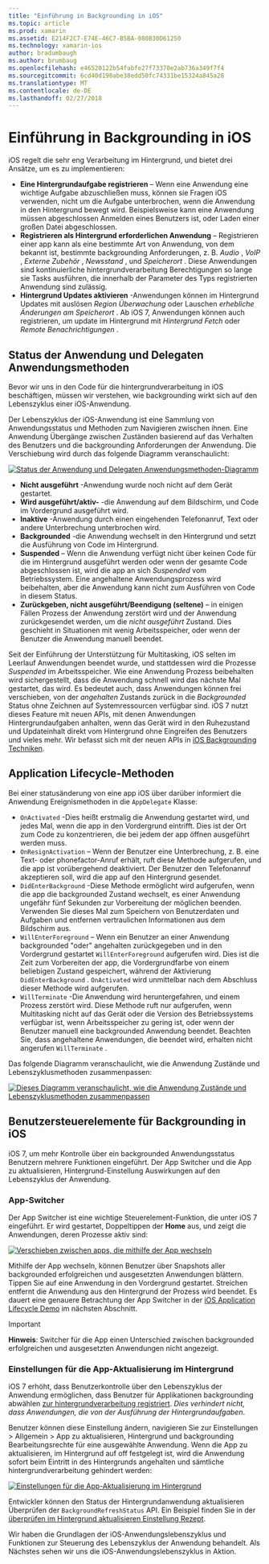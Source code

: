 ```yaml
---
title: "Einführung in Backgrounding in iOS"
ms.topic: article
ms.prod: xamarin
ms.assetid: E214F2C7-E74E-46C7-B5BA-080B30D61250
ms.technology: xamarin-ios
author: bradumbaugh
ms.author: brumbaug
ms.openlocfilehash: e46520122b54fabfe27f73370e2ab736a349f7f4
ms.sourcegitcommit: 6cd40d190abe38edd50fc74331be15324a845a28
ms.translationtype: MT
ms.contentlocale: de-DE
ms.lasthandoff: 02/27/2018
---
```

# <a name="introduction-to-backgrounding-in-ios"></a>Einführung in Backgrounding in iOS

iOS regelt die sehr eng Verarbeitung im Hintergrund, und bietet drei Ansätze, um es zu implementieren:

-  **Eine Hintergrundaufgabe registrieren** – Wenn eine Anwendung eine wichtige Aufgabe abzuschließen muss, können sie Fragen iOS verwenden, nicht um die Aufgabe unterbrochen, wenn die Anwendung in den Hintergrund bewegt wird. Beispielsweise kann eine Anwendung müssen abgeschlossen Anmelden eines Benutzers ist, oder Laden einer großen Datei abgeschlossen.
-  **Registrieren als Hintergrund erforderlichen Anwendung** – Registrieren einer app kann als eine bestimmte Art von Anwendung, von dem bekannt ist, bestimmte backgrounding Anforderungen, z. B. *Audio* , *VoIP* ,  *Externe Zubehör* , *Newsstand* , und *Speicherort* . Diese Anwendungen sind kontinuierliche hintergrundverarbeitung Berechtigungen so lange sie Tasks ausführen, die innerhalb der Parameter des Typs registrierten Anwendung sind zulässig.
-  **Hintergrund Updates aktivieren** -Anwendungen können im Hintergrund Updates mit auslösen *Region Überwachung* oder Lauschen *erhebliche Änderungen am Speicherort* . Ab iOS 7, Anwendungen können auch registrieren, um update im Hintergrund mit *Hintergrund Fetch* oder *Remote Benachrichtigungen* .


## <a name="application-states-and-application-delegate-methods"></a>Status der Anwendung und Delegaten Anwendungsmethoden

Bevor wir uns in den Code für die hintergrundverarbeitung in iOS beschäftigen, müssen wir verstehen, wie backgrounding wirkt sich auf den Lebenszyklus einer iOS-Anwendung.

Der Lebenszyklus der iOS-Anwendung ist eine Sammlung von Anwendungsstatus und Methoden zum Navigieren zwischen ihnen. Eine Anwendung Übergänge zwischen Zuständen basierend auf das Verhalten des Benutzers und die backgrounding Anforderungen der Anwendung. Die Verschiebung wird durch das folgende Diagramm veranschaulicht:

 [ ![](introduction-to-backgrounding-in-ios-images/applicationlifecycle-.png "Status der Anwendung und Delegaten Anwendungsmethoden-Diagramm")](introduction-to-backgrounding-in-ios-images/applicationlifecycle-.png)

-  **Nicht ausgeführt** -Anwendung wurde noch nicht auf dem Gerät gestartet.
-  **Wird ausgeführt/aktiv-** -die Anwendung auf dem Bildschirm, und Code im Vordergrund ausgeführt wird.
-  **Inaktive** -Anwendung durch einen eingehenden Telefonanruf, Text oder andere Unterbrechung unterbrochen wird.
-  **Backgrounded** -die Anwendung wechselt in den Hintergrund und setzt die Ausführung von Code im Hintergrund.
-  **Suspended** – Wenn die Anwendung verfügt nicht über keinen Code für die im Hintergrund ausgeführt werden oder wenn der gesamte Code abgeschlossen ist, wird die app an sich *Suspended* vom Betriebssystem. Eine angehaltene Anwendungsprozess wird beibehalten, aber die Anwendung kann nicht zum Ausführen von Code in diesem Status.
-  **Zurückgeben, nicht ausgeführt/Beendigung (seltene)** – in einigen Fällen Prozess der Anwendung zerstört wird und der Anwendung zurückgesendet werden, um die *nicht ausgeführt* Zustand. Dies geschieht in Situationen mit wenig Arbeitsspeicher, oder wenn der Benutzer die Anwendung manuell beendet.


Seit der Einführung der Unterstützung für Multitasking, iOS selten im Leerlauf Anwendungen beendet wurde, und stattdessen wird die Prozesse *Suspended* im Arbeitsspeicher. Wie eine Anwendung Prozess beibehalten wird sichergestellt, dass die Anwendung schnell wird das nächste Mal gestartet, das wird. Es bedeutet auch, dass Anwendungen können frei verschieben, von der *angehalten* Zustands zurück in die *Backgrounded* Status ohne Zeichnen auf Systemressourcen verfügbar sind. iOS 7 nutzt dieses Feature mit neuen APIs, mit denen Anwendungen Hintergrundaufgaben anhalten, wenn das Gerät wird in den Ruhezustand und Updateinhalt direkt vom Hintergrund ohne Eingreifen des Benutzers und vieles mehr. Wir befasst sich mit der neuen APIs in [iOS Backgrounding Techniken](~/ios/app-fundamentals/backgrounding/ios-backgrounding-techniques/index.md).

## <a name="application-lifecycle-methods"></a>Application Lifecycle-Methoden

Bei einer statusänderung von eine app iOS über darüber informiert die Anwendung Ereignismethoden in die `AppDelegate` Klasse:

-  `OnActivated` -Dies heißt erstmalig die Anwendung gestartet wird, und jedes Mal, wenn die app in den Vordergrund eintrifft. Dies ist der Ort zum Code zu konzentrieren, die bei jedem der app öffnen ausgeführt werden muss.
-  `OnResignActivation` – Wenn der Benutzer eine Unterbrechung, z. B. eine Text- oder phonefactor-Anruf erhält, ruft diese Methode aufgerufen, und die app ist vorübergehend deaktiviert. Der Benutzer den Telefonanruf akzeptieren soll, wird die app auf den Hintergrund gesendet.
-  `DidEnterBackground` -Diese Methode ermöglicht wird aufgerufen, wenn die app die backgrounded Zustand wechselt, es einer Anwendung ungefähr fünf Sekunden zur Vorbereitung der möglichen beenden. Verwenden Sie dieses Mal zum Speichern von Benutzerdaten und Aufgaben und entfernen vertraulichen Informationen aus dem Bildschirm aus.
-  `WillEnterForeground` – Wenn ein Benutzer an einer Anwendung backgrounded "oder" angehalten zurückgegeben und in den Vordergrund gestartet `WillEnterForeground` aufgerufen wird. Dies ist die Zeit zum Vorbereiten der app, die Vordergrundfarbe von einem beliebigen Zustand gespeichert, während der Aktivierung `DidEnterBackground` .  `OnActivated` wird unmittelbar nach dem Abschluss dieser Methode wird aufgerufen.
-  `WillTerminate` -Die Anwendung wird heruntergefahren, und einem Prozess zerstört wird. Diese Methode ruft nur aufgerufen, wenn Multitasking nicht auf das Gerät oder die Version des Betriebssystems verfügbar ist, wenn Arbeitsspeicher zu gering ist, oder wenn der Benutzer manuell eine backgrounded Anwendung beendet. Beachten Sie, dass angehaltene Anwendungen, die beendet wird, erhalten nicht angerufen `WillTerminate` .


Das folgende Diagramm veranschaulicht, wie die Anwendung Zustände und Lebenszyklusmethoden zusammenpassen:

 [ ![](introduction-to-backgrounding-in-ios-images/image2.png "Dieses Diagramm veranschaulicht, wie die Anwendung Zustände und Lebenszyklusmethoden zusammenpassen")](introduction-to-backgrounding-in-ios-images/image2.png)

## <a name="user-controls-for-backgrounding-in-ios"></a>Benutzersteuerelemente für Backgrounding in iOS

iOS 7, um mehr Kontrolle über ein backgrounded Anwendungsstatus Benutzern mehrere Funktionen eingeführt. Der App Switcher und die App zu aktualisieren, Hintergrund-Einstellung Auswirkungen auf den Lebenszyklus der Anwendung.

### <a name="app-switcher"></a>App-Switcher

Der App Switcher ist eine wichtige Steuerelement-Funktion, die unter iOS 7 eingeführt. Er wird gestartet, Doppeltippen der **Home** aus, und zeigt die Anwendungen, deren Prozesse aktiv sind:

 [ ![](introduction-to-backgrounding-in-ios-images/app-switcher-.png "Verschieben zwischen apps, die mithilfe der App wechseln")](introduction-to-backgrounding-in-ios-images/app-switcher-.png)

Mithilfe der App wechseln, können Benutzer über Snapshots aller backgrounded erfolgreichen und ausgesetzten Anwendungen blättern. Tippen Sie auf eine Anwendung in den Vordergrund gestartet. Streichen entfernt die Anwendung aus den Hintergrund der Prozess wird beendet. Es dauert eine genauere Betrachtung der App Switcher in der [iOS Application Lifecycle Demo](~/ios/app-fundamentals/backgrounding/application-lifecycle-demo.md) im nächsten Abschnitt.

> [!IMPORTANT]
> **Hinweis**: Switcher für die App einen Unterschied zwischen backgrounded erfolgreichen und ausgesetzten Anwendungen nicht angezeigt.



### <a name="background-app-refresh-settings"></a>Einstellungen für die App-Aktualisierung im Hintergrund

iOS 7 erhöht, dass Benutzerkontrolle über den Lebenszyklus der Anwendung ermöglichen, dass Benutzer für Applikationen backgrounding abwählen [zur hintergrundverarbeitung registriert](~/ios/app-fundamentals/backgrounding/ios-backgrounding-techniques/registering-applications-to-run-in-background.md). *Dies verhindert nicht, dass Anwendungen, die von der Ausführung der Hintergrundaufgaben*.

Benutzer können diese Einstellung ändern, navigieren Sie zur <span class="uiitem">Einstellungen > Allgemein > App zu aktualisieren, Hintergrund</span> und backgrounding Bearbeitungsrechte für eine ausgewählte Anwendung. Wenn die App zu aktualisieren, im Hintergrund auf off festgelegt ist, wird die Anwendung sofort beim Eintritt in des Hintergrunds angehalten und sämtliche hintergrundverarbeitung gehindert werden:

 [ ![](introduction-to-backgrounding-in-ios-images/settings-.png "Einstellungen für die App-Aktualisierung im Hintergrund")](introduction-to-backgrounding-in-ios-images/settings-.png)

Entwickler können den Status der Hintergrundanwendung aktualisieren Überprüfen der `BackgroundRefreshStatus` API. Ein Beispiel finden Sie in der [überprüfen im Hintergrund aktualisieren Einstellung Rezept](https://developer.xamarin.com/recipes/ios/multitasking/check_background_refresh_setting/).

Wir haben die Grundlagen der iOS-Anwendungslebenszyklus und Funktionen zur Steuerung des Lebenszyklus der Anwendung behandelt. Als Nächstes sehen wir uns die iOS-Anwendungslebenszyklus in Aktion.

